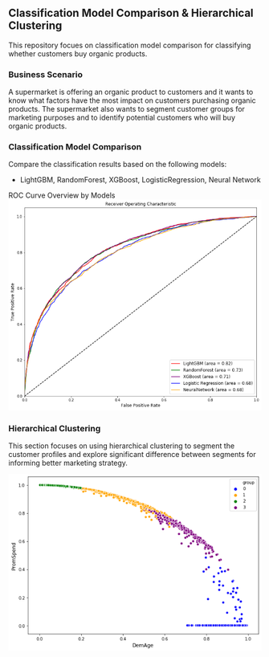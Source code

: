 ## Classification Model Comparison & Hierarchical Clustering
This repository focues on classification model comparison for classifying whether customers buy organic products.

### Business Scenario
A supermarket is offering an organic product to customers and it wants to know what factors have the most impact on customers purchasing organic products. The supermarket also wants to segment customer groups for marketing purposes and to identify potential customers who will buy organic products.


### Classification Model Comparison
Compare the classification results based on the following models:
- LightGBM, RandomForest, XGBoost, LogisticRegression, Neural Network  


ROC Curve Overview by Models
![Visualization](roc_summary.png)


### Hierarchical Clustering
This section focuses on using hierarchical clustering to segment the customer profiles and explore significant difference between segments for informing better marketing strategy. 


![Visualization](cluster_viz1.png)
